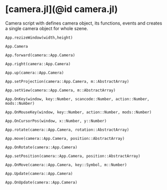 # [camera.jl](@id camera.jl)

Camera script with defines camera object, its functions, events and creates a single camera object for whole szene.

```@docs
App.rezizeWindow(width,height)
```

```@docs
App.Camera
```
 
```@docs
App.forward(camera::App.Camera)
```

```@docs
App.right(camera::App.Camera)
```

```@docs
App.up(camera::App.Camera)
```

```@docs
App.setProjection(camera::App.Camera, m::AbstractArray)
```

```@docs
App.setView(camera::App.Camera, m::AbstractArray)
```

```@docs
App.OnKey(window, key::Number, scancode::Number, action::Number, mods::Number)
```

```@docs
App.OnMouseKey(window, key::Number, action::Number, mods::Number)
```

```@docs
App.OnCursorPos(window, x::Number, y::Number)
```

```@docs
App.rotate(camera::App.Camera, rotation::AbstractArray)
```

```@docs
App.move(camera::App.Camera, position::AbstractArray)
```

```@docs
App.OnRotate(camera::App.Camera)
```

```@docs
App.setPosition(camera::App.Camera, position::AbstractArray)
```

```@docs
App.OnMove(camera::App.Camera, key::Symbol, m::Number)
```

```@docs
App.Update(camera::App.Camera)
```

```@docs
App.OnUpdate(camera::App.Camera)
```
